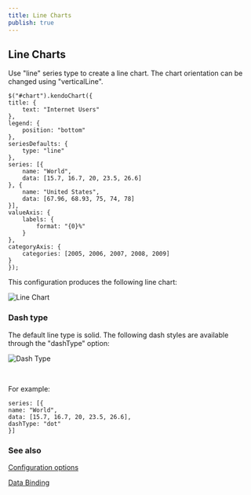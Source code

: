 ```yaml
---
title: Line Charts
publish: true
---
```


## Line Charts

Use "line" series type to create a line chart. The chart orientation can be changed using "verticalLine".
 
    $("#chart").kendoChart({
    title: {
        text: "Internet Users"
    },
    legend: {
        position: "bottom"
    },
    seriesDefaults: {
        type: "line"
    },
    series: [{
        name: "World",
        data: [15.7, 16.7, 20, 23.5, 26.6]
    }, {
        name: "United States",
        data: [67.96, 68.93, 75, 74, 78]
    }],
    valueAxis: {
        labels: {
            format: "{0}%"
        }
    },
    categoryAxis: {
        categories: [2005, 2006, 2007, 2008, 2009]
    }
    });
     

This configuration produces the following line chart:

![Line Chart](/Libraries/Documentation/chart-line.sflb.ashx)

### Dash type

The default line type is solid. The following dash styles are available through the "dashType" option: 

![Dash Type](/Libraries/Documentation/chart-dash-type_1.sflb.ashx)

&nbsp;

For example:
 
    series: [{
    name: "World",
    data: [15.7, 16.7, 20, 23.5, 26.6],
    dashType: "dot"
    }]
     

### See also

[Configuration options
](/documentation/dataviz/chart/configuration.aspx) 

[Data Binding](/documentation/dataviz/chart/data-binding.aspx)